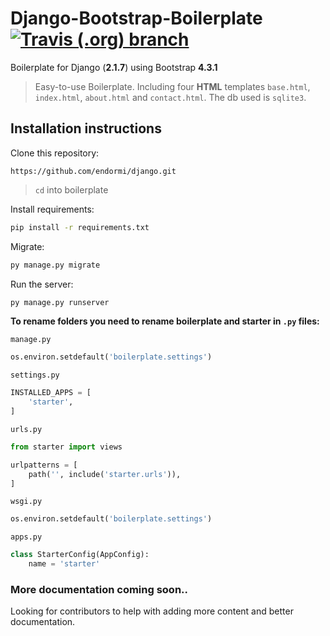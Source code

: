 # Django-Bootstrap-Boilerplate [![Travis (.org) branch](https://img.shields.io/travis/endormi/awesome-dj/travis-test-bp)](https://travis-ci.org/endormi/awesome-dj)

Boilerplate for Django (**2.1.7**) using Bootstrap **4.3.1**

> Easy-to-use Boilerplate. Including four **HTML** templates `base.html`, `index.html`, `about.html` and `contact.html`. The db used is `sqlite3`.

## Installation instructions

Clone this repository:

```
https://github.com/endormi/django.git
```

> `cd` into boilerplate

Install requirements:

```sh
pip install -r requirements.txt
```

Migrate:

```sh
py manage.py migrate
```

Run the server:

```sh
py manage.py runserver
```

**To rename folders you need to rename boilerplate and starter in `.py` files:**

`manage.py`

```python
os.environ.setdefault('boilerplate.settings')
```

`settings.py`

```python
INSTALLED_APPS = [
    'starter',
]
```

`urls.py`

```python
from starter import views

urlpatterns = [
    path('', include('starter.urls')),
]
```

`wsgi.py`

```python
os.environ.setdefault('boilerplate.settings')
```

`apps.py`

```python
class StarterConfig(AppConfig):
    name = 'starter'
```

### More documentation coming soon..

Looking for contributors to help with adding more content and better documentation.
